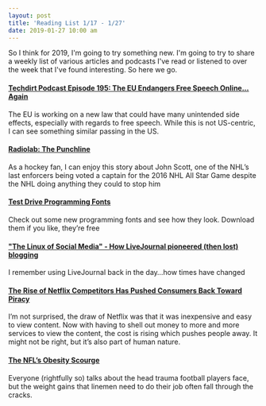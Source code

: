 ```yaml
---
layout: post
title: 'Reading List 1/17 - 1/27'
date: 2019-01-27 10:00 am
---
```


So I think for 2019, I'm going to try something new. I'm going to try to share a weekly list of various articles and podcasts I've read or listened to over the week that I've found interesting. So here we go.

#### [Techdirt Podcast Episode 195: The EU Endangers Free Speech Online... Again](https://www.techdirt.com/articles/20190115/12230841398/techdirt-podcast-episode-195-eu-endangers-free-speech-online-again.shtml)

The EU is working on a new law that could have many unintended side effects, especially with regards to free speech. While this is not US-centric, I can see something similar passing in the US.

#### [Radiolab: The Punchline](https://www.wnycstudios.org/story/radiolab-punchline)

As a hockey fan, I can enjoy this story about John Scott, one of the NHL’s last enforcers being voted a captain for the 2016 NHL All Star Game despite the NHL doing anything they could to stop him

#### [Test Drive Programming Fonts](https://app.programmingfonts.org/)

Check out some new programming fonts and see how they look. Download them if you like, they’re free

#### ["The Linux of Social Media" - How LiveJournal pioneered (then lost) blogging](https://arstechnica.com/gadgets/2019/01/the-linux-of-social-media-how-livejournal-pioneered-then-lost-web-blogging/)

I remember using LiveJournal back in the day…how times have changed

#### [The Rise of Netflix Competitors Has Pushed Consumers Back Toward Piracy](https://motherboard.vice.com/en_us/article/d3q45v/bittorrent-usage-increases-netflix-streaming-sites)

I’m not surprised, the draw of Netflix was that it was inexpensive and easy to view content. Now with having to shell out money to more and more services to view the content, the cost is rising which pushes people away. It might not be right, but it’s also part of human nature.

#### [The NFL’s Obesity Scourge](https://www.nytimes.com/2019/01/17/sports/football/the-nfls-obesity-scourge.html)

Everyone (rightfully so) talks about the head trauma football players face, but the weight gains that linemen need to do their job often fall through the cracks.
